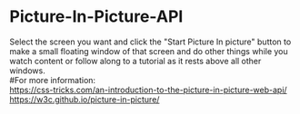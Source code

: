 # Picture-In-Picture-API
Select the screen you want and click the "Start Picture In picture" button to make a small floating window of that screen and do other things while you watch content or follow along to a tutorial as it rests above all other windows.   
#For more information:  
https://css-tricks.com/an-introduction-to-the-picture-in-picture-web-api/  
https://w3c.github.io/picture-in-picture/  
